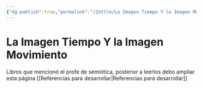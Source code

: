 ```yaml
---
{"dg-publish":true,"permalink":"/Zettle/La Imagen Tiempo Y la Imagen Movimiento/","title":"La Imagen Tiempo Y la Imagen Movimiento","updated":"2023-11-20T19:27:20.592-05:00"}
---
```



# La Imagen Tiempo Y la Imagen Movimiento

Libros que mencionó el profe de semiótica, posterior a leerlos debo ampliar esta página
[[Referencias para desarrollar\|Referencias para desarrollar]]
